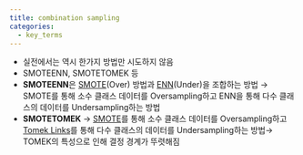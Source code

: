 ```yaml
---
title: combination sampling
categories:
  - key_terms
---
```


- 실전에서는 역시 한가지 방법만 시도하지 않음 
- SMOTEENN, SMOTETOMEK 등 
- **SMOTEENN**은 [SMOTE](https://code7ssage.github.io/key_terms/SMOTE/)(Over) 방법과 [ENN](https://code7ssage.github.io/key_terms/ENN/)(Under)을 조합하는 방법 
    → SMOTE를 통해 소수 클래스 데이터를 Oversampling하고 ENN을 통해 다수 클래스의 데이터를 Undersampling하는 방법 
- **SMOTETOMEK** → [SMOTE](https://code7ssage.github.io/key_terms/SMOTE/)를 통해 소수 클래스 데이터를 Oversampling하고 [Tomek Links](https://code7ssage.github.io/key_terms/Tomek-Links/)를 통해 다수 클래스의 데이터를 Undersampling하는 방법→ TOMEK의 특성으로 인해 결정 경계가 뚜렷해짐